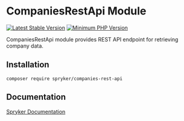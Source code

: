 # CompaniesRestApi Module
[![Latest Stable Version](https://poser.pugx.org/spryker/companies-rest-api/v/stable.svg)](https://packagist.org/packages/spryker/companies-rest-api)
[![Minimum PHP Version](https://img.shields.io/badge/php-%3E%3D%207.3-8892BF.svg)](https://php.net/)

CompaniesRestApi module provides REST API endpoint for retrieving company data.

## Installation

```
composer require spryker/companies-rest-api
```

## Documentation

[Spryker Documentation](https://academy.spryker.com/developing_with_spryker/module_guide/modules.html)
